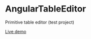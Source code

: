 # AngularTableEditor

Primitive table editor (test project)

[Live demo](https://timsonrobl.github.io/angular-table-editor/)
